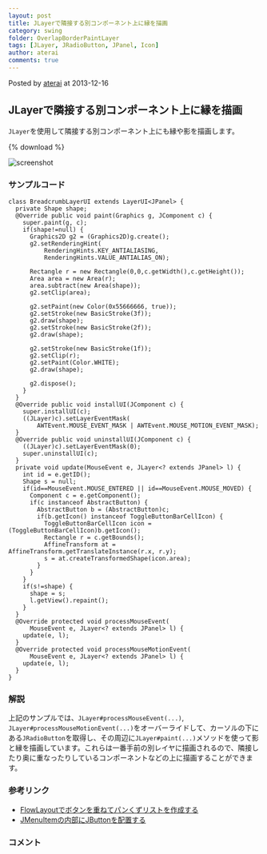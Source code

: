```yaml
---
layout: post
title: JLayerで隣接する別コンポーネント上に縁を描画
category: swing
folder: OverlapBorderPaintLayer
tags: [JLayer, JRadioButton, JPanel, Icon]
author: aterai
comments: true
---
```


Posted by [aterai](http://terai.xrea.jp/aterai.html) at 2013-12-16

## JLayerで隣接する別コンポーネント上に縁を描画
`JLayer`を使用して隣接する別コンポーネント上にも縁や影を描画します。

{% download %}

![screenshot](https://lh5.googleusercontent.com/-VshDpoewqBc/Uq2wDsedThI/AAAAAAAAB8g/TFMskJO7jys/s800/OverlapBorderPaintLayer.png)

### サンプルコード
<pre class="prettyprint"><code>class BreadcrumbLayerUI extends LayerUI&lt;JPanel&gt; {
  private Shape shape;
  @Override public void paint(Graphics g, JComponent c) {
    super.paint(g, c);
    if(shape!=null) {
      Graphics2D g2 = (Graphics2D)g.create();
      g2.setRenderingHint(
          RenderingHints.KEY_ANTIALIASING,
          RenderingHints.VALUE_ANTIALIAS_ON);

      Rectangle r = new Rectangle(0,0,c.getWidth(),c.getHeight());
      Area area = new Area(r);
      area.subtract(new Area(shape));
      g2.setClip(area);

      g2.setPaint(new Color(0x55666666, true));
      g2.setStroke(new BasicStroke(3f));
      g2.draw(shape);
      g2.setStroke(new BasicStroke(2f));
      g2.draw(shape);

      g2.setStroke(new BasicStroke(1f));
      g2.setClip(r);
      g2.setPaint(Color.WHITE);
      g2.draw(shape);

      g2.dispose();
    }
  }
  @Override public void installUI(JComponent c) {
    super.installUI(c);
    ((JLayer)c).setLayerEventMask(
        AWTEvent.MOUSE_EVENT_MASK | AWTEvent.MOUSE_MOTION_EVENT_MASK);
  }
  @Override public void uninstallUI(JComponent c) {
    ((JLayer)c).setLayerEventMask(0);
    super.uninstallUI(c);
  }
  private void update(MouseEvent e, JLayer&lt;? extends JPanel&gt; l) {
    int id = e.getID();
    Shape s = null;
    if(id==MouseEvent.MOUSE_ENTERED || id==MouseEvent.MOUSE_MOVED) {
      Component c = e.getComponent();
      if(c instanceof AbstractButton) {
        AbstractButton b = (AbstractButton)c;
        if(b.getIcon() instanceof ToggleButtonBarCellIcon) {
          ToggleButtonBarCellIcon icon = (ToggleButtonBarCellIcon)b.getIcon();
          Rectangle r = c.getBounds();
          AffineTransform at = AffineTransform.getTranslateInstance(r.x, r.y);
          s = at.createTransformedShape(icon.area);
        }
      }
    }
    if(s!=shape) {
      shape = s;
      l.getView().repaint();
    }
  }
  @Override protected void processMouseEvent(
      MouseEvent e, JLayer&lt;? extends JPanel&gt; l) {
    update(e, l);
  }
  @Override protected void processMouseMotionEvent(
      MouseEvent e, JLayer&lt;? extends JPanel&gt; l) {
    update(e, l);
  }
}
</code></pre>

### 解説
上記のサンプルでは、`JLayer#processMouseEvent(...)`, `JLayer#processMouseMotionEvent(...)`をオーバーライドして、カーソルの下にある`JRadioButton`を取得し、その周辺に`JLayer#paint(...)`メソッドを使って影と縁を描画しています。これらは一番手前の別レイヤに描画されるので、隣接したり奥に重なったりしているコンポーネントなどの上に描画することができます。

### 参考リンク
- [FlowLayoutでボタンを重ねてパンくずリストを作成する](http://terai.xrea.jp/Swing/BreadcrumbList.html)
- [JMenuItemの内部にJButtonを配置する](http://terai.xrea.jp/Swing/ButtonsInMenuItem.html)

<!-- dummy comment line for breaking list -->

### コメント
